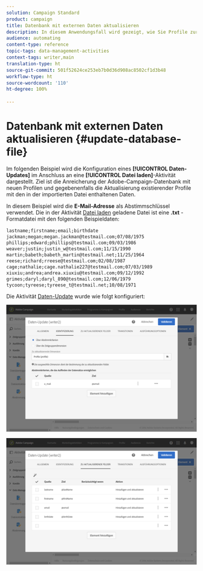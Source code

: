 ```yaml
---
solution: Campaign Standard
product: campaign
title: Datenbank mit externen Daten aktualisieren
description: In diesem Anwendungsfall wird gezeigt, wie Sie Profile zur Adobe Campaign-Datenbank hinzufügen oder aktualisieren, wobei die Daten aus der Datei abgerufen werden.
audience: automating
content-type: reference
topic-tags: data-management-activities
context-tags: writer,main
translation-type: ht
source-git-commit: 501f52624ce253eb7b0d36d908ac8502cf1d3b48
workflow-type: ht
source-wordcount: '110'
ht-degree: 100%

---
```



# Datenbank mit externen Daten aktualisieren {#update-database-file}

Im folgenden Beispiel wird die Konfiguration eines **[!UICONTROL Daten-Updates]** im Anschluss an eine **[!UICONTROL Datei laden]**-Aktivität dargestellt. Ziel ist die Anreicherung der Adobe-Campaign-Datenbank mit neuen Profilen und gegebenenfalls die Aktualisierung existierender Profile mit den in der importierten Datei enthaltenen Daten.

In diesem Beispiel wird die **E-Mail-Adresse** als Abstimmschlüssel verwendet. Die in der Aktivität [Datei laden](../../automating/using/load-file.md) geladene Datei ist eine **.txt** -Formatdatei mit den folgenden Beispieldaten:

```
lastname;firstname;email;birthdate
jackman;megan;megan.jackman@testmail.com;07/08/1975
phillips;edward;phillips@testmail.com;09/03/1986
weaver;justin;justin_w@testmail.com;11/15/1990
martin;babeth;babeth_martin@testmail.net;11/25/1964
reese;richard;rreese@testmail.com;02/08/1987
cage;nathalie;cage.nathalie227@testmail.com;07/03/1989
xiuxiu;andrea;andrea.xiuxiu@testmail.com;09/12/1992
grimes;daryl;daryl_890@testmail.com;12/06/1979
tycoon;tyreese;tyreese_t@testmail.net;10/08/1971
```

Die Aktivität [Daten-Update](../../automating/using/update-data.md) wurde wie folgt konfiguriert:

![](assets/deduplication_example2_writer1.png)

![](assets/deduplication_example2_writer2.png)
